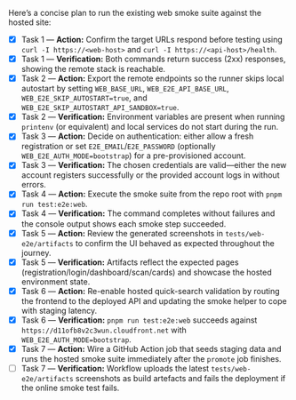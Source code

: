 Here’s a concise plan to run the existing web smoke suite against the hosted site:

- [x] Task 1 — **Action:** Confirm the target URLs respond before testing using `curl -I https://<web-host>` and `curl -I https://<api-host>/health`.
- [x] Task 1 — **Verification:** Both commands return success (2xx) responses, showing the remote stack is reachable.
- [x] Task 2 — **Action:** Export the remote endpoints so the runner skips local autostart by setting `WEB_BASE_URL`, `WEB_E2E_API_BASE_URL`, `WEB_E2E_SKIP_AUTOSTART=true`, and `WEB_E2E_SKIP_AUTOSTART_API_SANDBOX=true`.
- [x] Task 2 — **Verification:** Environment variables are present when running `printenv` (or equivalent) and local services do not start during the run.
- [x] Task 3 — **Action:** Decide on authentication: either allow a fresh registration or set `E2E_EMAIL`/`E2E_PASSWORD` (optionally `WEB_E2E_AUTH_MODE=bootstrap`) for a pre-provisioned account.
- [x] Task 3 — **Verification:** The chosen credentials are valid—either the new account registers successfully or the provided account logs in without errors.
- [x] Task 4 — **Action:** Execute the smoke suite from the repo root with `pnpm run test:e2e:web`.
- [x] Task 4 — **Verification:** The command completes without failures and the console output shows each smoke step succeeded.
- [x] Task 5 — **Action:** Review the generated screenshots in `tests/web-e2e/artifacts` to confirm the UI behaved as expected throughout the journey.
- [x] Task 5 — **Verification:** Artifacts reflect the expected pages (registration/login/dashboard/scan/cards) and showcase the hosted environment state.
- [x] Task 6 — **Action:** Re-enable hosted quick-search validation by routing the frontend to the deployed API and updating the smoke helper to cope with staging latency.
- [x] Task 6 — **Verification:** `pnpm run test:e2e:web` succeeds against `https://d11ofb8v2c3wun.cloudfront.net` with `WEB_E2E_AUTH_MODE=bootstrap`.
- [x] Task 7 — **Action:** Wire a GitHub Action job that seeds staging data and runs the hosted smoke suite immediately after the `promote` job finishes.
- [ ] Task 7 — **Verification:** Workflow uploads the latest `tests/web-e2e/artifacts` screenshots as build artefacts and fails the deployment if the online smoke test fails.
